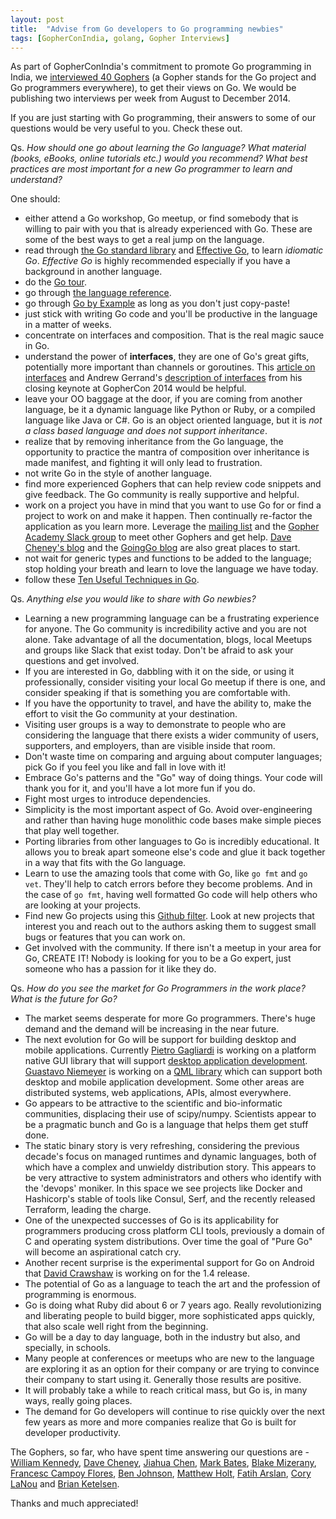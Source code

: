 ```yaml
---
layout: post
title:  "Advise from Go developers to Go programming newbies"
tags: [GopherConIndia, golang, Gopher Interviews]
---
```


As part of GopherConIndia's commitment to promote Go programming in India, we [interviewed 40 Gophers](http://list.ly/list/Pak-gopher-interviews) (a Gopher stands for the Go project and Go programmers everywhere), to get their views on Go. We would be publishing two interviews per week from August to December 2014.

If you are just starting with Go programming, their answers to some of our questions would be very useful to you. Check these out.

Qs. *How should one go about learning the Go language? What material (books, eBooks, online tutorials etc.) would you recommend? What best practices are most important for a new Go programmer to learn and understand?*

One should:

* either attend a Go workshop, Go meetup, or find somebody that is willing to pair with you that is already experienced with Go. These are some of the best ways to get a real jump on the language.
* read through [the Go standard library](http://golang.org/pkg/) and [Effective Go](http://golang.org/doc/effective_go.html), to learn *idiomatic Go*. *Effective Go* is highly recommended especially if you have a background in another language.
* do the [Go tour](http://tour.golang.org/#1).
* go through [the language reference](https://golang.org/ref/spec).
* go through [Go by Example](https://gobyexample.com/) as long as you don't just copy-paste!
* just stick with writing Go code and you'll be productive in the language in a matter of weeks.
* concentrate on interfaces and composition. That is the real magic sauce in Go.
* understand the power of **interfaces**, they are one of Go's great gifts, potentially more important than channels or goroutines. This [article on interfaces](http://mwholt.blogspot.in/2014/08/maximizing-use-of-interfaces-in-go.html) and Andrew Gerrand's [description of interfaces](http://talks.golang.org/2014/go4gophers.slide#5) from his closing keynote at GopherCon 2014 would be helpful.
* leave your OO baggage at the door, if you are coming from another language, be it a dynamic language like Python or Ruby, or a compiled language like Java or C#. Go is an object oriented language, but it is *not a class based language and does not support inheritance*.
* realize that by removing inheritance from the Go language, the opportunity to practice the mantra of composition over inheritance is made manifest, and fighting it will only lead to frustration.
* not write Go in the style of another language.
* find more experienced Gophers that can help review code snippets and give feedback. The Go community is really supportive and helpful.
* work on a project you have in mind that you want to use Go for or find a project to work on and make it happen. Then continually re-factor the application as you learn more. Leverage the [mailing list](https://groups.google.com/forum/#!forum/golang-nuts) and the [Gopher Academy Slack group](https://gophers.slack.com/) to meet other Gophers and get help. [Dave Cheney's blog](http://dave.cheney.net/) and the [GoingGo blog](http://www.goinggo.net/) are also great places to start.
* not wait for generic types and functions to be added to the language; stop holding your breath and learn to love the language we have today.
* follow these [Ten Useful Techniques in Go](http://arslan.io/ten-useful-techniques-in-go).

Qs. *Anything else you would like to share with Go newbies?*

* Learning a new programming language can be a frustrating experience for anyone. The Go community is incredibility active and you are not alone. Take advantage of all the documentation, blogs, local Meetups and groups like Slack that exist today. Don't be afraid to ask your questions and get involved.
* If you are interested in Go, dabbling with it on the side, or using it professionally, consider visiting your local Go meetup if there is one, and consider speaking if that is something you are comfortable with.
* If you have the opportunity to travel, and have the ability to, make the effort to visit the Go community at your destination.
* Visiting user groups is a way to demonstrate to people who are considering the language that there exists a wider community of users, supporters, and employers, than are visible inside that room.
* Don't waste time on comparing and arguing about computer languages; pick Go if you feel you like and fall in love with it!
* Embrace Go's patterns and the "Go" way of doing things. Your code will thank you for it, and you'll have a lot more fun if you do.
* Fight most urges to introduce dependencies.
* Simplicity is the most important aspect of Go. Avoid over-engineering and rather than having huge monolithic code bases make simple pieces that play well together.
* Porting libraries from other languages to Go is incredibly educational. It allows you to break apart someone else's code and glue it back together in a way that fits with the Go language.
* Learn to use the amazing tools that come with Go, like `go fmt` and `go vet`. They'll help to catch errors before they become problems. And in the case of `go fmt`, having well formatted Go code will help others who are looking at your projects.
* Find new Go projects using this [Github filter](https://github.com/search?l=go&q=stars%3A%3E1&s=updated&type=Repositories). Look at new projects that interest you and reach out to the authors asking them to suggest small bugs or features that you can work on.
* Get involved with the community. If there isn't a meetup in your area for Go, CREATE IT! Nobody is looking for you to be a Go expert, just someone who has a passion for it like they do.

Qs. *How do you see the market for Go Programmers in the work place? What is the future for Go?*

* The market seems desperate for more Go programmers. There's huge demand and the demand will be increasing in the near future.
* The next evolution for Go will be support for building desktop and mobile applications. Currently [Pietro Gagliardi](https://twitter.com/pgandlabs) is working on a platform native GUI library that will support [desktop application development](https://github.com/andlabs/ui). [Guastavo Niemeyer](https://twitter.com/gniemeyer) is working on a [QML library](https://github.com/go-qml/qml) which can support both desktop and mobile application development. Some other areas are distributed systems, web applications, APIs, almost everywhere.
* Go appears to be attractive to the scientific and bio-informatic communities, displacing their use of scipy/numpy. Scientists appear to be a pragmatic bunch and Go is a language that helps them get stuff done.
* The static binary story is very refreshing, considering the previous decade's focus on managed runtimes and dynamic languages, both of which have a complex and unwieldy distribution story. This appears to be very attractive to system administrators and others who identify with the 'devops' moniker. In this space we see projects like Docker and Hashicorp's stable of tools like Consul, Serf, and the recently released Terraform, leading the charge.
* One of the unexpected successes of Go is its applicability for programmers producing cross platform CLI tools, previously a domain of C and operating system distributions. Over time the goal of "Pure Go" will become an aspirational catch cry.
* Another recent surprise is the experimental support for Go on Android that [David Crawshaw](https://twitter.com/davidcrawshaw) is working on for the 1.4 release.
* The potential of Go as a language to teach the art and the profession of programming is enormous.
* Go is doing what Ruby did about 6 or 7 years ago. Really revolutionizing and liberating people to build bigger, more sophisticated apps quickly, that also scale well right from the beginning.
* Go will be a day to day language, both in the industry but also, and specially, in schools.
* Many people at conferences or meetups who are new to the language are exploring it as an option for their company or are trying to convince their company to start using it. Generally those results are positive.
* It will probably take a while to reach critical mass, but Go is, in many ways, really going places.
* The demand for Go developers will continue to rise quickly over the next few years as more and more companies realize that Go is built for developer productivity.

The Gophers, so far, who have spent time answering our questions are - [William Kennedy](http://www.gophercon.in/blog/2014/07/28/williaminterview/), [Dave Cheney](http://www.gophercon.in/blog/2014/08/03/daveinterview/), [Jiahua Chen](http://www.gophercon.in/blog/2014/08/10/jiahuainterview/), [Mark Bates](http://www.gophercon.in/blog/2014/08/15/markinterview/), [Blake Mizerany](http://www.gophercon.in/blog/2014/08/19/blakeinterview/), [Francesc Campoy Flores](http://www.gophercon.in/blog/2014/08/22/francescinterview/), [Ben Johnson](http://www.gophercon.in/blog/2014/08/26/beninterview/), [Matthew Holt](http://www.gophercon.in/blog/2014/08/29/holtinterview/), [Fatih Arslan](http://www.gophercon.in/blog/2014/09/02/fatihinterview/), [Cory LaNou](http://www.gophercon.in/blog/2014/09/06/coryinterview/) and [Brian Ketelsen](http://www.gophercon.in/blog/2014/09/09/ketelsen/).

Thanks and much appreciated!


